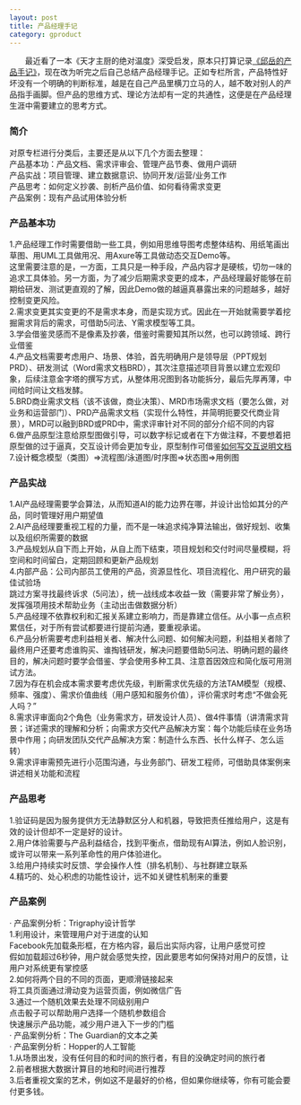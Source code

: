 ```yaml
---
layout: post
title: 产品经理手记
category: gproduct
---
```


&emsp;&emsp;最近看了一本《天才主厨的绝对温度》深受启发，原本只打算记录[《邱岳的产品手记》](https://time.geekbang.org/column/article/920)，现在改为听完之后自己总结产品经理手记。正如专栏所言，产品特性好坏没有一个明确的判断标准，越是在自己产品里横刀立马的人，越不敢对别人的产品指手画脚。但产品的思维方式、理论方法却有一定的共通性，这便是在产品经理生涯中需要建立的思考方式。              

### 简介      
对原专栏进行分类后，主要还是从以下几个方面去整理：         
产品基本功：产品文档、需求评审会、管理产品节奏、做用户调研          
产品实战：项目管理、建立数据意识、协同开发/运营/业务工作            
产品思考：如何定义抄袭、剖析产品价值、如何看待需求变更         
产品案例：现有产品试用体验分析           

### 产品基本功            
1.产品经理工作时需要借助一些工具，例如用思维导图考虑整体结构、用纸笔画出草图、用UML工具做用况、用Axure等工具做动态交互Demo等。                
这里需要注意的是，一方面，工具只是一种手段，产品内容才是硬核，切勿一味的追求工具体验。另一方面，为了减少后期需求变更的成本，产品经理最好能够在前期给研发、测试更直观的了解，因此Demo做的越逼真暴露出来的问题越多，越好控制变更风险。          
2.需求变更其实变更的不是需求本身，而是实现方式。因此在一开始就需要学着挖掘需求背后的需求，可借助5问法、Y需求模型等工具。             
3.学会借鉴灵感而不是像素及抄袭，借鉴时需要知其所以然，也可以跨领域、跨行业借鉴                   
4.产品文档需要考虑用户、场景、体验，首先明确用户是领导层（PPT规划PRD）、研发测试（Word需求文档BRD），其次注意描述项目背景以建立宏观印象，后续注意金字塔的撰写方式，从整体用况图到各功能拆分，最后先厚再薄，中间给时间让文档发酵。             
5.BRD商业需求文档（该不该做，商业决策）、MRD市场需求文档（要怎么做，对业务和运营部门）、PRD产品需求文档（实现什么特性，并简明扼要交代商业背景），MRD可以融到BRD或PRD中，需求评审针对不同的部分介绍不同的内容                      
6.做产品原型注意给原型图做引导，可以数字标记或者在下方做注释，不要想着把原型做的过于逼真，交互设计师会更加专业，原型制作可借鉴[如何写交互说明文档](http://heidixie.lofter.com/post/b8226_168d4b5)           
7.设计概念模型（类图）=>流程图/泳道图/时序图=>状态图=>用例图        

### 产品实战           
1.AI产品经理需要学会算法，从而知道AI的能力边界在哪，并设计出恰如其分的产品，同时管理好用户期望值         
2.AI产品经理要重视工程的力量，而不是一味追求纯净算法输出，做好规划、收集以及组织所需要的数据              
3.产品规划从自下而上开始，从自上而下结束，项目规划和交付时间尽量模糊，将空间和时间留白，定期回顾和更新产品规划            
4.内部产品：公司内部员工使用的产品，资源显性化、项目流程化、用户研究的最佳试验场         
跳过方案寻找最终诉求（5问法），统一战线成本收益一致（需要非常了解业务），发挥强项用技术帮助业务（主动出击做数据分析）         
5.产品经理不依靠权利和汇报关系建立影响力，而是靠建立信任。从小事一点点积累信任，对于所有尝试都要进行提前沟通，要重视承诺。            
6.产品分析需要考虑利益相关者、解决什么问题、如何解决问题，利益相关者除了最终用户还要考虑谁购买、谁掏钱研发，解决问题要借助5问法、明确问题的最终目的，解决问题时要学会借鉴、学会使用多种工具、注意首因效应和简化版可用测试方法。           
7.因为存在机会成本需求要考虑优先级，判断需求优先级的方法TAM模型（规模、频率、强度）、需求价值曲线（用户感知和服务价值），评价需求时考虑“不做会死人吗？”       
8.需求评审面向2个角色（业务需求方，研发设计人员）、做4件事情（讲清需求背景；详述需求的理解和分析；向需求方交代产品解决方案：每个功能后续在业务场景中作用；向研发团队交代产品解决方案：制造什么东西、长什么样子、怎么运转）           
9.需求评审需预先进行小范围沟通，与业务部门、研发工程师，可借助具体案例来讲述相关功能和流程           

### 产品思考        
1.验证码是因为服务提供方无法静默区分人和机器，导致把责任推给用户，这是有效的设计但却不一定是好的设计。              
2.用户体验需要与产品利益结合，找到平衡点，借助现有AI算法，例如人脸识别，或许可以带来一系列革命性的用户体验进化。        
3.给用户持续实时反馈、学会操作人性（排名机制）、与社群建立联系        
4.精巧的、处心积虑的功能性设计，远不如关键性机制来的重要        
  
### 产品案例           
· 产品案例分析：Trigraphy设计哲学              
1.利用设计，来管理用户对于进度的认知        
Facebook先加载条形框，在方格内容，最后出实际内容，让用户感觉可控          
假如加载超过6秒钟，用户就会感觉失控，因此要思考如何保持对用户的反馈，让用户对系统更有掌控感        
2.如何将两个目的不同的页面，更顺滑链接起来        
将工具页面通过滑动变为运营页面，例如微信广告            
3.通过一个随机效果去处理不同级别用户        
点击骰子可以帮助用户选择一个随机参数组合           
快速展示产品功能，减少用户进入下一步的门槛            
· 产品案例分析：The Guardian的文本之美                       
· 产品案例分析：Hopper的人工智能            
1.从场景出发，没有任何目的和时间的旅行者，有目的没确定时间的旅行者          
2.前者根据大数据计算目的地和时间进行推荐            
3.后者重视文案的艺术，例如这不是最好的价格，但如果你继续等，你有可能会要付更多钱。           

